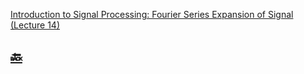 [Introduction to Signal Processing: Fourier Series Expansion of Signal (Lecture 14)](https://youtu.be/Bgb807xfGFM?si=aqnKdEVk0PVQ7NL7)

## [:back: ](../#round_pushpin-signal-processing-an-introduction)
